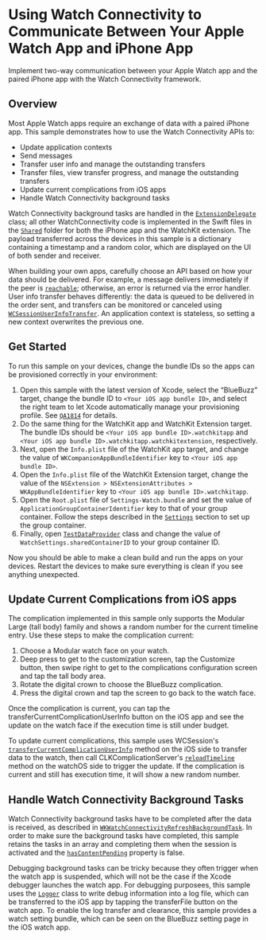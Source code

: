 # Using Watch Connectivity to Communicate Between Your Apple Watch App and iPhone App
Implement two-way communication between your Apple Watch app and the paired iPhone app with the Watch Connectivity framework.

## Overview
Most Apple Watch apps require an exchange of data with a paired iPhone app. This sample demonstrates how to use the Watch Connectivity APIs to:

- Update application contexts
- Send messages
- Transfer user info and manage the outstanding transfers
- Transfer files, view transfer progress, and manage the outstanding transfers
- Update current complications from iOS apps
- Handle Watch Connectivity background tasks  

Watch Connectivity background tasks are handled in the [`ExtensionDelegate`](BlueBuzz%20WatchKit%20Extension/ExtensionDelegate.swift) class; all other WatchConnectivity code is implemented in the Swift files in the [`Shared`](Shared/) folder for both the iPhone app and the WatchKit extension. The payload transferred across the devices in this sample is a dictionary containing a timestamp and a random color, which are displayed on the UI of both sender and receiver.

When building your own apps, carefully choose an API based on how your data should be delivered. For example, a message delivers immediately if the peer is [`reachable`](https://developer.apple.com/documentation/watchconnectivity/wcsession/1615683-isreachable); otherwise, an error is returned via the error handler. User info transfer behaves differently: the data is queued to be delivered in the order sent, and transfers can be monitored or canceled using [`WCSessionUserInfoTransfer`](https://developer.apple.com/documentation/watchconnectivity/wcsessionuserinfotransfer). An application context is stateless, so setting a new context overwrites the previous one. 

## Get Started
To run this sample on your devices, change the bundle IDs so the apps can be provisioned correctly in your environment:

1. Open this sample with the latest version of Xcode, select the “BlueBuzz” target, change the bundle ID to `<Your iOS app bundle ID>`, and select the right team to let Xcode automatically manage your provisioning profile. See [`QA1814`](https://developer.apple.com/library/content/qa/qa1814/_index.html#//apple_ref/doc/uid/DTS40014030) for details.
2. Do the same thing for the WatchKit app and WatchKit Extension target. The bundle IDs should be `<Your iOS app bundle ID>.watchkitapp` and `<Your iOS app bundle ID>.watchkitapp.watchkitextension`, respectively.
3. Next, open the `Info.plist` file of the WatchKit app target, and change the value of `WKCompanionAppBundleIdentifier` key to `<Your iOS app bundle ID>`.
4. Open the `Info.plist` file of the WatchKit Extension target, change the value of the `NSExtension > NSExtensionAttributes > WKAppBundleIdentifier` key to `<Your iOS app bundle ID>.watchkitapp`.
5. Open the `Root.plist` file of `Settings-Watch.bundle` and set the value of `ApplicationGroupContainerIdentifier` key to that of your group container. Follow the steps described in the [`Settings`](https://developer.apple.com/library/content/documentation/General/Conceptual/WatchKitProgrammingGuide/Settings.html#//apple_ref/doc/uid/TP40014969-CH22-SW1) section to set up the group container.
6. Finally, open [`TestDataProvider`](Shared/TestDataProvider.swift) class and change the value of `WatchSettings.sharedContainerID` to your group container ID.

Now you should be able to make a clean build and run the apps on your devices. Restart the devices to make sure everything is clean if you see anything unexpected.

## Update Current Complications from iOS apps
The complication implemented in this sample only supports the Modular Large (tall body) family and shows a random number for the current timeline entry. Use these steps to make the complication current:
1. Choose a Modular watch face on your watch.
2. Deep press to get to the customization screen, tap the Customize button, then swipe right to get to the complications configuration screen and tap the tall body area.
3. Rotate the digital crown to choose the BlueBuzz complication.
4. Press the digital crown and tap the screen to go back to the watch face.

Once the complication is current, you can tap the transferCurrentComplicationUserInfo button on the iOS app and see the update on the watch face if the execution time is still under budget.

To update current complications, this sample uses WCSession's
[`transferCurrentComplicationUserInfo`](https://developer.apple.com/documentation/watchconnectivity/wcsession/1615639-transfercurrentcomplicationuseri) method on the iOS side to transfer data to the watch, then call CLKComplicationServer's [`reloadTimeline`](https://developer.apple.com/documentation/clockkit/clkcomplicationserver/1627891-reloadtimeline) method on the watchOS side to trigger the update. If the complication is current and still has execution time, it will show a new random number.

## Handle Watch Connectivity Background Tasks
Watch Connectivity background tasks have to be completed after the data is received, as described in [`WKWatchConnectivityRefreshBackgroundTask`](https://developer.apple.com/documentation/watchkit/wkwatchconnectivityrefreshbackgroundtask). In order to make sure the background tasks have completed, this sample retains the tasks in an array and completing them when the session is activated and the [`hasContentPending`](https://developer.apple.com/documentation/watchconnectivity/wcsession/1648961-hascontentpending) property is false.

Debugging background tasks can be tricky because they often trigger when the watch app is suspended, which will not be the case if the Xcode debugger launches the watch app. For debugging purposees, this sample uses the [`Logger`](Shared/Logger.swift) class to write debug information into a log file, which can be transferred to the iOS app by tapping the transferFile button on the watch app. To enable the log transfer and clearance, this sample provides a watch setting bundle, which can be seen on the BlueBuzz setting page in the iOS watch app.
